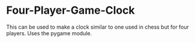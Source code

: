 # Four-Player-Game-Clock

This can be used to make a clock similar to one used in chess but for four players. Uses the pygame module.
